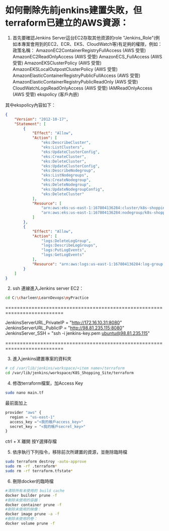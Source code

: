 # 如何刪除先前jenkins建置失敗，但terraform已建立的AWS資源：

1. 首先要確認Jenkins Server這台EC2存取其他資源的role "Jenkins_Role"(例如本專案會用到的EC2、ECR、EKS、CloudWatch等)有足夠的權限，例如：
政策名稱：
AmazonEC2ContainerRegistryFullAccess  (AWS 受管)
AmazonEC2ReadOnlyAccess  (AWS 受管)
AmazonECS_FullAccess  (AWS 受管)
AmazonEKSClusterPolicy  (AWS 受管)
AmazonEKSLocalOutpostClusterPolicy  (AWS 受管)
AmazonElasticContainerRegistryPublicFullAccess  (AWS 受管)
AmazonElasticContainerRegistryPublicReadOnly  (AWS 受管)
CloudWatchLogsReadOnlyAccess  (AWS 受管)
IAMReadOnlyAccess  (AWS 受管)
ekspolicy (客戶內嵌)

其中ekspolicy內容如下：
```json
{
	"Version": "2012-10-17",
	"Statement": [
		{
			"Effect": "Allow",
			"Action": [
				"eks:DescribeCluster",
				"eks:ListClusters",
				"eks:UpdateClusterConfig",
				"eks:CreateCluster",
				"eks:DeleteCluster",
				"eks:UpdateClusterConfig",
				"eks:DescribeNodegroup",
				"eks:ListNodegroups",
				"eks:CreateNodegroup",
				"eks:DeleteNodegroup",
				"eks:UpdateNodegroupConfig",
				"eks:DeleteCluster"
			],
			"Resource": [
				"arn:aws:eks:us-east-1:167804136284:cluster/k8s-shopping-site_cluster",
				"arn:aws:eks:us-east-1:167804136284:nodegroup/k8s-shopping-site_cluster/*"
			]
		},
		{
			"Effect": "Allow",
			"Action": [
				"logs:DeleteLogGroup",
				"logs:DescribeLogGroups",
				"logs:PutLogEvents",
				"logs:GetLogEvents"
			],
			"Resource": "arn:aws:logs:us-east-1:167804136284:log-group:/eks/k8s-shopping-site_task:*"
		}
	]
}
```


2. ssh 連線進入Jenkins server EC2：

```sh
cd C:\charleen\LearnDevops\myPractice
```

==========================================================================

JenkinsServerURL_PrivateIP = "http://172.16.10.31:8080"
JenkinsServerURL_PublicIP = "http://98.81.235.115:8080"
JenkinsServer_SSH = "ssh -i jenkins-key.pem ubuntu@98.81.235.115"

==========================================================================

3. 進入jenkins建置專案的資料夾
```sh
# cd /var/lib/jenkins/workspace/<item name>/terraform
cd /var/lib/jenkins/workspace/K8S_Shopping_Site/terraform
```

4. 修改terraform檔案，加Access Key
```sh
sudo nano main.tf
```

最前面加上
```js
provider "aws" {
  region = "us-east-1"
  access_key ="<我的帳戶access_key>"
  secret_key = "<我的帳戶secret_key>"
}
```
ctrl + X 離開 按Y選擇存檔

5. 依序執行下列指令，移除前次所建置的資源，並刪除臨時檔
```sh
sudo terraform destroy -auto-approve
sudo rm -rf .terraform*
sudo rm -rf terraform.tfstate*
```

6. 刪除docker的臨時檔
```sh
#清除所有未使用的 build cache
docker builder prune -f
#刪除未使用的容器：
docker container prune -f
#刪除未使用的映像：
docker image prune -a -f
#刪除未使用的卷：
docker volume prune -f
```